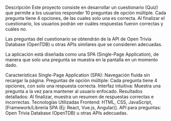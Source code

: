 Descripción
Este proyecto consiste en desarrollar un cuestionario (Quiz) que permite a los usuarios responder 10 preguntas de opción múltiple. Cada pregunta tiene 4 opciones, de las cuales solo una es correcta. Al finalizar el cuestionario, los usuarios podrán ver cuáles respuestas fueron correctas y cuáles no.

Las preguntas del cuestionario se obtendrán de la API de Open Trivia Database (OpenTDB) u otras APIs similares que se consideren adecuadas.

La aplicación está diseñada como una SPA (Single-Page Application), de manera que solo una pregunta se muestra en la pantalla en un momento dado.

Características
Single-Page Application (SPA): Navegación fluida sin recargar la página.
Preguntas de opción múltiple: Cada pregunta tiene 4 opciones, con solo una respuesta correcta.
Interfaz intuitiva: Muestra una pregunta a la vez para mantener al usuario enfocado.
Resultados detallados: Al finalizar, muestra un resumen de respuestas correctas e incorrectas.
Tecnologías Utilizadas
Frontend: HTML, CSS, JavaScript, [Framework/Librería SPA (Ej: React, Vue.js, Angular)].
API para preguntas: Open Trivia Database (OpenTDB) u otras APIs adecuadas.
